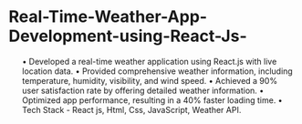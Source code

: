 # Real-Time-Weather-App-Development-using-React-Js-
<ol>
•	Developed a real-time weather application using React.js with live location data.
•	Provided comprehensive weather information, including temperature, humidity, visibility, and wind speed.
•	Achieved a 90% user satisfaction rate by offering detailed weather information.
•	Optimized app performance, resulting in a 40% faster loading time.
•	Tech Stack - React js, Html, Css, JavaScript, Weather API.
</ol>
